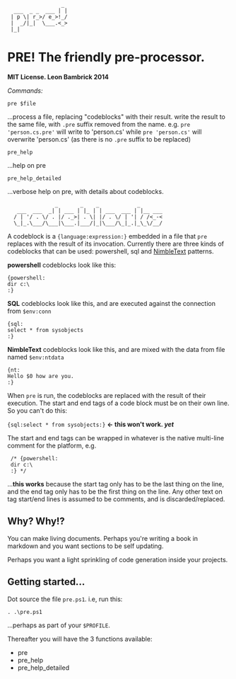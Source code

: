                      _
      ___  _ _  ___ | |
     | p \| r_>/ e_>!_/
     |  _/|_|  \___.<_>
     |_|
     
# PRE! The friendly pre-processor.
 
**MIT License. Leon Bambrick 2014**
 
*Commands:*

    pre $file        
...process a file, replacing "codeblocks" with their result.
write the result to the same file, with  `.pre` suffix removed from the name. e.g. `pre 'person.cs.pre'` will write to 'person.cs'
while `pre 'person.cs'` will overwrite 'person.cs' (as there is no `.pre` suffix to be replaced)

    pre_help
...help on pre

    pre_help_detailed
...verbose help on pre, with details about codeblocks.
 
                   _       _    _            _       
       ___  ___  _| | ___ | |_ | | ___  ___ | |__ ___
      / | '/ . \/ . |/ ._>| . \| |/ . \/ | '| / /<_-<
      \_|_.\___/\___|\___.|___/|_|\___/\_|_.|_\_\/__/
                                                 
 
 A codeblock is a `{language:expression:}` embedded in a file that `pre` replaces with the result of its invocation.
 Currently there are three kinds of codeblocks that can be used: powershell, sql and [NimbleText](http://NimbleText.com) patterns.
 
 **powershell** codeblocks look like this:
 
    {powershell:
    dir c:\
    :}
 
 **SQL** codeblocks look like this, and are executed against the connection from `$env:conn`
 
    {sql:
    select * from sysobjects
    :}
 
 
 **NimbleText** codeblocks look like this, and are mixed with the data from file named `$env:ntdata`
 
    {nt:
    Hello $0 how are you.
    :}
    
 When `pre` is run, the codeblocks are replaced with the result of their execution.
 The start and end tags of a code block must be on their own line. So you can't do this:

 `{sql:select * from sysobjects:}` **&larr; this won't work. *yet*** 
 
 The start and end tags can be wrapped in whatever is the native multi-line comment for the platform, e.g.
 
     /* {powershell:
     dir c:\
     :} */
 ...**this works** because the start tag only has to be the last thing on the line, and the end tag only has to be 
 the first thing on the line. Any other text on tag start/end lines is assumed to be comments, and is discarded/replaced.

## Why? Why!?
 
You can make living documents. Perhaps you're writing a book in markdown and you want sections to be self updating.

Perhaps you want a light sprinkling of code generation inside your projects.

## Getting started...

Dot source the file `pre.ps1`. i.e, run this:


    . .\pre.ps1

...perhaps as part of your `$PROFILE`.

Thereafter you will have the 3 functions available:
  * pre
  * pre_help
  * pre_help_detailed

